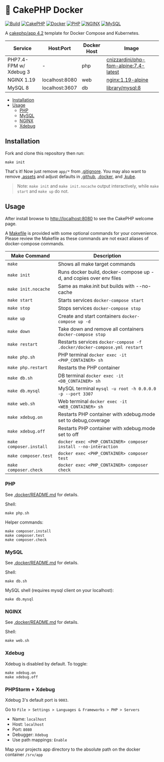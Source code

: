 # &#127856; CakePHP Docker

[![Build](https://github.com/cnizzardini/cakephp-docker/workflows/Build/badge.svg?branch=master)](https://github.com/cnizzardini/cakephp-docker/actions)
[![CakePHP](https://img.shields.io/badge/cakephp-4.2-red?logo=cakephp)](https://book.cakephp.org/4/en/index.html)
[![Docker](https://img.shields.io/badge/docker-0db7ed.svg?logo=docker)](https://www.docker.com)
[![PHP](https://img.shields.io/badge/php-7.4-8892BF.svg?logo=php)](https://php.net/)
[![NGINX](https://img.shields.io/badge/nginx-1.19-009639.svg?logo=nginx)](https://www.nginx.com/)
[![MySQL](https://img.shields.io/badge/mysql-8-00758F.svg?logo=mysql)](https://www.mysql.com/)

A [cakephp/app 4.2](https://github.com/cakephp/app) template for Docker Compose and Kubernetes.

| Service                   | Host:Port         | Docker Host   | Image   |
| -----------               | -----------       | -----------   | -----------   |
| PHP7.4-FPM w/ Xdebug 3    | -                 | php           | [cnizzardini/php-fpm-alpine:7.4-latest](https://hub.docker.com/r/cnizzardini/php-fpm-alpine) |
| NGINX 1.19                | localhost:8080    | web           | [nginx:1.19-alpine](https://hub.docker.com/_/nginx) |
| MySQL 8                   | localhost:3607    | db            | [library/mysql:8](https://hub.docker.com/_/mysql) |

- [Installation](#installation)
- [Usage](#usage)
  - [PHP](#php)
  - [MySQL](#mysql)
  - [NGINX](#nginx)
  - [Xdebug](#xdebug)

## Installation

Fork and clone this repository then run:

```console
make init
```

That's it! Now just remove `app/*` from [.gitignore](.gitignore). You may also want to remove
[.assets](.assets) and adjust defaults in [.github](.github), [.docker](.docker), and [.kube](.kube).

> Note: `make init` and `make init.nocache` output interactively, while `make start` and `make up` do not.

## Usage

After install browse to [http://localhost:8080](http://localhost:8080) to see the CakePHP welcome page.

A [Makefile](Makefile) is provided with some optional commands for your convenience. Please review the Makefile as
these commands are not exact aliases of docker-compose commands.

| Make Command              | Description       |
| -----------               | -----------       |
| `make`                    | Shows all make target commands |
| `make init`               | Runs docker build, docker-compose up -d, and copies over env files |
| `make init.nocache`       | Same as make.init but builds with --no-cache |
| `make start`              | Starts services `docker-compose start` |
| `make stop`               | Stops services `docker-compose stop` |
| `make up`                 | Create and start containers `docker-compose up -d` |
| `make down`               | Take down and remove all containers `docker-compose stop` |
| `make restart`            | Restarts services `docker-compose -f .docker/docker-compose.yml restart` |
| `make php.sh`             | PHP terminal `docker exec -it <PHP_CONTAINER> sh` |
| `make php.restart`        | Restarts the PHP container |
| `make db.sh`              | DB terminal `docker exec -it <DB_CONTAINER> sh` |
| `make db.mysql`           | MySQL terminal `mysql -u root -h 0.0.0.0 -p --port 3307` |
| `make web.sh`             | Web terminal `docker exec -it <WEB_CONTAINER> sh` |
| `make xdebug.on`          | Restarts PHP container with xdebug.mode set to debug,coverage |
| `make xdebug.off`         | Restarts PHP container with xdebug.mode set to off |
| `make composer.install`   | `docker exec <PHP_CONTAINER> composer install --no-interaction` |
| `make composer.test`      | `docker exec <PHP_CONTAINER> composer test` |
| `make composer.check`     | `docker exec <PHP_CONTAINER> composer check` |

### PHP

See [.docker/README.md](.docker/README.md) for details.

Shell:

```console
make php.sh
```

Helper commands:

```console
make composer.install
make composer.test
make composer.check
```

### MySQL

See [.docker/README.md](.docker/README.md) for details.

Shell:

```console
make db.sh
```

MySQL shell (requires mysql client on your localhost):

```console
make db.mysql
```

### NGINX

See [.docker/README.md](.docker/README.md) for details.

Shell:

```console
make web.sh
```

### Xdebug

Xdebug is disabled by default. To toggle:

```console
make xdebug.on
make xdebug.off
```

### PHPStorm + Xdebug

Xdebug 3's default port is `9003`.

Go to `File > Settings > Languages & Frameworks > PHP > Servers`

- Name: `localhost`
- Host: `localhost`
- Port: `8080`
- Debugger: `Xdebug`
- Use path mappings: `Enable`

Map your projects app directory to the absolute path on the docker container `/srv/app`
